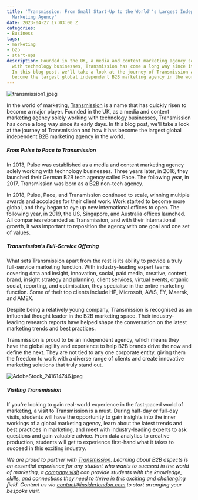 ```yaml
---
title: 'Transmission: From Small Start-Up to the World''s Largest Independent B2B
  Marketing Agency'
date: 2023-04-27 17:03:00 Z
categories:
- Business
tags:
- marketing
- b2b
- start-ups
description: Founded in the UK, a media and content marketing agency solely working
  with technology businesses, Transmission has come a long way since its early days.
  In this blog post, we'll take a look at the journey of Transmission and how it has
  become the largest global independent B2B marketing agency in the world.
---
```


![transmission1.jpeg](/uploads/transmission1.jpeg)

In the world of marketing, [Transmission](https://transmissionagency.com/en-gb) is a name that has quickly risen to become a major player. Founded in the UK, as a media and content marketing agency solely working with technology businesses, Transmission has come a long way since its early days. In this blog post, we'll take a look at the journey of Transmission and how it has become the largest global independent B2B marketing agency in the world.

##### From Pulse to Pace to Transmission

In 2013, Pulse was established as a media and content marketing agency solely working with technology businesses. Three years later, in 2016, they launched their German B2B tech agency called Pace. The following year, in 2017, Transmission was born as a B2B non-tech agency.

In 2018, Pulse, Pace, and Transmission continued to scale, winning multiple awards and accolades for their client work. Work started to become more global, and they began to eye up new international offices to open. The following year, in 2019, the US, Singapore, and Australia offices launched. All companies rebranded as Transmission, and with their international growth, it was important to reposition the agency with one goal and one set of values.  

##### Transmission's Full-Service Offering

What sets Transmission apart from the rest is its ability to provide a truly full-service marketing function. With industry-leading expert teams covering data and insight, innovation, social, paid media, creative, content, brand, insight strategy and planning, client services, virtual events, organic social, reporting, and optimisation, they specialise in the entire marketing function. Some of their top clients include HP, Microsoft, AWS, EY, Maersk, and AMEX.

Despite being a relatively young company, Transmission is recognised as an influential thought leader in the B2B marketing space. Their industry-leading research reports have helped shape the conversation on the latest marketing trends and best practices. 

Transmission is proud to be an independent agency, which means they have the global agility and experience to help B2B brands drive the now and define the next. They are not tied to any one corporate entity, giving them the freedom to work with a diverse range of clients and create innovative marketing solutions that truly stand out.

![AdobeStock_241614746.jpeg](/uploads/AdobeStock_241614746.jpeg)

##### Visiting Transmission

If you're looking to gain real-world experience in the fast-paced world of marketing, a visit to Transmission is a must. During half-day or full-day visits, students will have the opportunity to gain insights into the inner workings of a global marketing agency, learn about the latest trends and best practices in marketing, and meet with industry-leading experts to ask questions and gain valuable advice. From data analytics to creative production, students will get to experience first-hand what it takes to succeed in this exciting industry.


*We are proud to partner with [Transmission](https://transmissionagency.com/en-gb). Learning about B2B aspects is an essential experience for any student who wants to succeed in the world of marketing, a [company visit](https://www.insiderlondon.com/london/company-visits/) can provide students with the knowledge, skills, and connections they need to thrive in this exciting and challenging field. Contact us via <a href="mailto:contact@insiderlondon.com">contact@insiderlondon.com</a> to start arranging your bespoke visit.*




